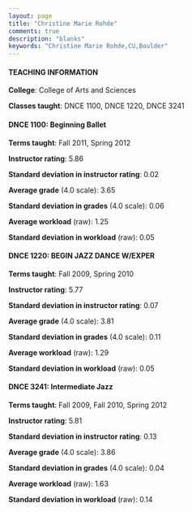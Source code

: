 ```yaml
---
layout: page
title: "Christine Marie Rohde" 
comments: true
description: "blanks"
keywords: "Christine Marie Rohde,CU,Boulder"
---
```

<head>
<script src="https://ajax.googleapis.com/ajax/libs/jquery/2.1.3/jquery.min.js"></script>
<script src="https://dl.dropboxusercontent.com/s/pc42nxpaw1ea4o9/highcharts.js?dl=0"></script>
<!-- <script src="../assets/js/highcharts.js"></script> -->
<style type="text/css">@font-face {
	font-family: "Bebas Neue";
	src: url(https://www.filehosting.org/file/details/544349/BebasNeue Regular.otf) format("opentype");
	}
	h1.Bebas { 
		font-family: "Bebas Neue", Verdana, Tahoma;
	}
</style>
</head>
	   
#### TEACHING INFORMATION

**College**: College of Arts and Sciences

**Classes taught**: DNCE 1100, DNCE 1220, DNCE 3241

#### DNCE 1100: Beginning Ballet

**Terms taught**: Fall 2011, Spring 2012

**Instructor rating**: 5.86

**Standard deviation in instructor rating**: 0.02

**Average grade** (4.0 scale): 3.65

**Standard deviation in grades** (4.0 scale): 0.06

**Average workload** (raw): 1.25

**Standard deviation in workload** (raw): 0.05

#### DNCE 1220: BEGIN JAZZ DANCE W/EXPER

**Terms taught**: Fall 2009, Spring 2010

**Instructor rating**: 5.77

**Standard deviation in instructor rating**: 0.07

**Average grade** (4.0 scale): 3.81

**Standard deviation in grades** (4.0 scale): 0.11

**Average workload** (raw): 1.29

**Standard deviation in workload** (raw): 0.05

#### DNCE 3241: Intermediate Jazz

**Terms taught**: Fall 2009, Fall 2010, Spring 2012

**Instructor rating**: 5.81

**Standard deviation in instructor rating**: 0.13

**Average grade** (4.0 scale): 3.86

**Standard deviation in grades** (4.0 scale): 0.04

**Average workload** (raw): 1.63

**Standard deviation in workload** (raw): 0.14

